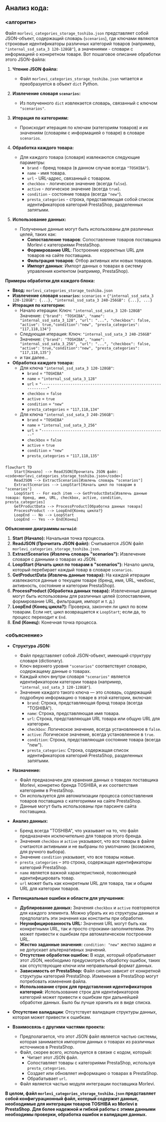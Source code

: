 ## Анализ кода:

### <алгоритм>

Файл `morlevi_categories_storage_toshiba.json` представляет собой JSON-объект, содержащий словарь (`scenarios`), где ключами являются строковые идентификаторы различных категорий товаров (например, `"internal_ssd_sata_3 120-128GB"`), а значениями - словари с информацией о конкретном товаре. 
Вот пошаговое описание обработки этого JSON-файла:

1.  **Чтение JSON файла:**
    *   Файл `morlevi_categories_storage_toshiba.json` читается и преобразуется в объект `dict` Python.

2.  **Извлечение словаря `scenarios`:**
    *   Из полученного `dict` извлекается словарь, связанный с ключом `"scenarios"`.

3.  **Итерация по категориям:**
    *   Происходит итерация по ключам (категориям товаров) и их значениям (словарям с информацией о товаре) в словаре `scenarios`.

4.  **Обработка каждого товара:**
    *   Для каждого товара (словаря) извлекаются следующие параметры:
        *   `brand` - бренд товара (в данном случае всегда `"TOSHIBA"`).
        *   `name` - имя товара.
        *   `url` - URL-адрес, связанный с товаром.
        *   `checkbox` - логическое значение (всегда `false`).
        *   `active` - логическое значение (всегда `true`).
        *    `condition` - состояние товара (всегда `"new"`).
        *   `presta_categories` - строка, представляющая собой список идентификаторов категорий PrestaShop, разделенных запятыми.

5.  **Использование данных:**
    *  Полученные данные могут быть использованы для различных целей, таких как:
        *   **Сопоставление товаров**: Сопоставление товаров поставщика Morlevi с категориями PrestaShop.
        *   **Формирование URL**: Построение корректных URL для товаров на сайте поставщика.
        *   **Фильтрация товаров**:  Отбор активных или новых товаров.
        *   **Импорт данных**:  Импорт данных о товарах в систему управления контентом (например, PrestaShop).

**Примеры обработки для каждого блока:**
*   **Ввод:** `morlevi_categories_storage_toshiba.json`
*   **Извлечение словаря `scenarios`:** `scenarios` =  `{"internal_ssd_sata_3 120-128GB": {...}, "internal_ssd_sata_3 240-256GB": {...}, ...}`
*   **Итерация по категории:**
    *  Начало итерации:
    Ключ: `"internal_ssd_sata_3 120-128GB"`
    Значение: `{"brand": "TOSHIBA", "name": "internal_ssd_sata_3_128", "url": "...", "checkbox": false, "active": true,"condition":"new", "presta_categories": "117,118,134"}`
    *  Следующая итерация:
    Ключ: `"internal_ssd_sata_3 240-256GB"`
    Значение: `{"brand": "TOSHIBA", "name": "internal_ssd_sata_3_256", "url": "...", "checkbox": false, "active": true,"condition":"new", "presta_categories": "117,118,135"}`
    * и так далее...
*   **Обработка каждого товара:**
    *   Для ключа `"internal_ssd_sata_3 120-128GB"`:
         *  `brand` = `"TOSHIBA"`
         *  `name` = `"internal_ssd_sata_3_128"`
         *  `url` = `"---------------------------------------------------------------"`
         * `checkbox` = `false`
         * `active` = `true`
         * `condition` = `"new"`
         *  `presta_categories` = `"117,118,134"`
    *   Для ключа `"internal_ssd_sata_3 240-256GB"`:
         *  `brand` = `"TOSHIBA"`
         *  `name` = `"internal_ssd_sata_3_256"`
         *  `url` = `"--------------------------------------------------------"`
         * `checkbox` = `false`
         * `active` = `true`
         * `condition` = `"new"`
         *  `presta_categories` = `"117,118,135"`

### <mermaid>

```mermaid
flowchart TD
    Start[Начало] --> ReadJSON[Прочитать JSON файл: <code>morlevi_categories_storage_toshiba.json</code>]
    ReadJSON --> ExtractScenarios[Извлечь словарь "scenarios"]
    ExtractScenarios --> LoopStart[Начать цикл по товарам в "scenarios"]
    LoopStart -- For each item --> GetProductData[Извлечь данные товара: бренд, имя, URL, checkbox, active, condition, presta_categories]
    GetProductData --> ProcessProduct[Обработка данных товара]
    ProcessProduct --> LoopEnd{Конец цикла?}
    LoopEnd -- No --> LoopStart
    LoopEnd -- Yes --> End[Конец]

```

**Объяснение диаграммы `mermaid`:**

1.  **Start (Начало):** Начальная точка процесса.
2.  **ReadJSON (Прочитать JSON файл):**  Считывается JSON файл `morlevi_categories_storage_toshiba.json`.
3.  **ExtractScenarios (Извлечь словарь "scenarios"):** Извлечение словаря с данными о товарах из JSON.
4.  **LoopStart (Начать цикл по товарам в "scenarios"):** Начало цикла, который перебирает каждый товар в словаре `scenarios`.
5.   **GetProductData (Извлечь данные товара):** На каждой итерации извлекаются данные о текущем товаре (бренд, имя, URL, чекбокс, активность, состояние и категории PrestaShop).
6. **ProcessProduct (Обработка данных товара):** Извлеченные данные могут быть использованы для различных целей (сопоставление, формирование URL, фильтрация, импорт и т. д.)
7.  **LoopEnd (Конец цикла?):** Проверка, закончен ли цикл по всем товарам. Если нет, цикл возвращается к `LoopStart`; если да, то процесс переходит к `End`.
8.  **End (Конец):** Конечная точка процесса.

### <объяснение>

*   **Структура JSON:**

    *   Файл представляет собой JSON-объект, имеющий структуру словаря (dictionary).
    *   Ключ верхнего уровня `"scenarios"` соответствует словарю, содержащему данные о товарах.
    *   Каждый ключ внутри словаря `"scenarios"` является идентификатором категории товара (например, `"internal_ssd_sata_3 120-128GB"`).
    *   Значение каждого такого ключа — это словарь, содержащий подробную информацию о товаре в этой категории, включая:
        *   `brand`: Строка, представляющая бренд товара (всегда "TOSHIBA").
        *   `name`: Строка, представляющая имя товара.
        *    `url`: Строка, представляющая URL товара или общую URL для категории.
        *   `checkbox`: Логическое значение, всегда установленное в `false`.
        *   `active`: Логическое значение, всегда установленное в `true`.
        *   `condition`: Строка, представляющая состояние товара (всегда "new").
        *   `presta_categories`: Строка, содержащая список идентификаторов категорий PrestaShop, разделенных запятыми.

*   **Назначение:**
    *   Файл предназначен для хранения данных о товарах поставщика Morlevi, конкретно бренда TOSHIBA, и их соответствия категориям в PrestaShop.
    *   Он используется для автоматизации процесса сопоставления товаров поставщика с категориями на сайте PrestaShop.
    *   Данные могут быть использованы при парсинге сайта поставщика.

*   **Анализ данных:**
    *   Бренд всегда "TOSHIBA", что указывает на то, что файл предназначен исключительно для товаров этого бренда.
    *   Значения `checkbox` и `active` указывают, что все товары в файле считаются активными и не выбраны по умолчанию (возможно, для ручного выбора).
    *   Значение `condition` указывает, что все товары новые.
    *   `presta_categories` – это строка, содержащая идентификаторы категорий PrestaShop.
    *   `name` является важной характеристикой, позволяющей идентифицировать товар.
    *  `url` может быть как конкретным URL для товара, так и общим URL для категории товаров.

*   **Потенциальные ошибки и области для улучшения:**
    *   **Дублирование данных:**  Значения `checkbox` и `active`  повторяются для каждого элемента. Можно убрать их из структуры данных и предполагать эти значения как константы при обработке.
    *   **Неунифицированность URL:**  Значения URL могут быть как конкретными URL, так и просто строками-заполнителями. Это может привести к ошибкам при автоматическом построении URL.
    *   **Жестко заданные значения:**  `condition: "new"` жестко задано и не допускает альтернативных значений.
    *   **Отсутствие обработки ошибок:**  В коде, который обрабатывает этот JSON, необходимо предусмотреть обработку ошибок, таких как отсутствующие ключи или неправильный формат данных.
    *   **Зависимость от PrestaShop:**  Файл сильно зависит от конкретной структуры категорий PrestaShop. Изменения в PrestaShop могут потребовать изменения файла.
    *    **Использование строк для представления идентификаторов категорий**: Использование строк для идентификаторов категорий может привести к ошибкам при дальнейшей обработке данных. Было бы лучше хранить их в виде списка.
   *   **Отсутствие валидации**: Отсутствует валидация структуры данных, которая может привести к ошибкам.

*   **Взаимосвязь с другими частями проекта:**

    *   Предполагается, что этот JSON файл является частью системы, которая занимается импортом данных о товарах из различных источников в PrestaShop.
    *  Файл, скорее всего, используется в связке с кодом, который:
        *   Читает этот JSON файл.
        *   Сопоставляет товары с категориями PrestaShop, используя `presta_categories`.
        *   Создает или обновляет информацию о товарах в PrestaShop.
        *   Обрабатывает `url`.
    * Файл является частью модуля интеграции поставщика Morlevi.

**В целом, файл `morlevi_categories_storage_toshiba.json` представляет собой конфигурационный файл, который содержит данные, необходимые для интеграции товаров TOSHIBA из Morlevi в PrestaShop. Для более надежной и гибкой работы с этими данными необходимы проверки, обработка ошибок и валидация данных.**